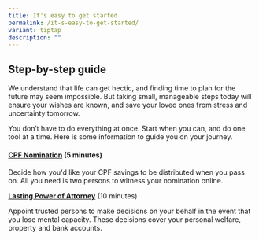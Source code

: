```yaml
---
title: It's easy to get started
permalink: /it-s-easy-to-get-started/
variant: tiptap
description: ""
---
```

<h2>Step-by-step guide</h2>
<p>We understand that life can get hectic, and finding time to plan for the
future may seem impossible. But taking small, manageable steps today will
ensure your wishes are known, and save your loved ones from stress and
uncertainty tomorrow.</p>
<p>You don’t have to do everything at once. Start when you can, and do one
tool at a time. Here is some information to guide you on your journey.</p>
<h4><strong><a href="https://www.cpf.gov.sg/member/account-services/providing-for-your-loved-ones/making-a-cpf-nomination" rel="noopener nofollow" target="_blank">CPF Nomination</a> </strong>(5 minutes)</h4>
<p>Decide how you'd like your CPF savings to be distributed when you pass
on. All you need is two persons to witness your nomination online.</p>
<p><strong><a href="https://mylegacy.life.gov.sg/find-a-service/lpa/" rel="noopener nofollow" target="_blank">Lasting Power of Attorney</a></strong> (10
minutes)</p>
<p>Appoint trusted persons to make decisions on your behalf in the event
that you lose mental capacity. These decisions cover your personal welfare,
property and bank accounts.</p>
<p></p>
<p></p>
<p></p>
<p></p>
<p></p>